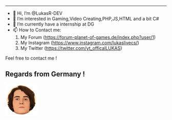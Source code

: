 <hr>

- 👋 Hi, I’m @LukasR-DEV
- 👀 I’m interested in Gaming,Video Creating,PHP,JS,HTML and a bit C#
- 🌱 I’m currently have a internship at DG
- 📫 How to Contact me:
    1. My Forum (https://forum-planet-of-games.de/index.php?user/1)
    2. My Instagram (https://www.instagram.com/lukaslivecs/)
    3. My Twitter (https://twitter.com/yt_officalLUKAS)

Feel free to contact me !

## Regards from Germany !

<img src="https://raw.githubusercontent.com/LukasR-DEV/LukasR-DEV/main/_Avatar.PNG"  onclick="location.href='http://www.hyperlinkcode.com/button-links.php'" height="100px">


<script type="text/javascript">
    
</script>
